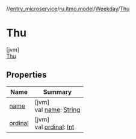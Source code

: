 //[entry_microservice](../../../../index.md)/[ru.itmo.model](../../index.md)/[Weekday](../index.md)/[Thu](index.md)

# Thu

[jvm]\
[Thu](index.md)

## Properties

| Name | Summary |
|---|---|
| [name](../-sun/index.md#-372974862%2FProperties%2F-1216412040) | [jvm]<br>val [name](../-sun/index.md#-372974862%2FProperties%2F-1216412040): [String](https://kotlinlang.org/api/core/kotlin-stdlib/kotlin/-string/index.html) |
| [ordinal](../-sun/index.md#-739389684%2FProperties%2F-1216412040) | [jvm]<br>val [ordinal](../-sun/index.md#-739389684%2FProperties%2F-1216412040): [Int](https://kotlinlang.org/api/core/kotlin-stdlib/kotlin/-int/index.html) |